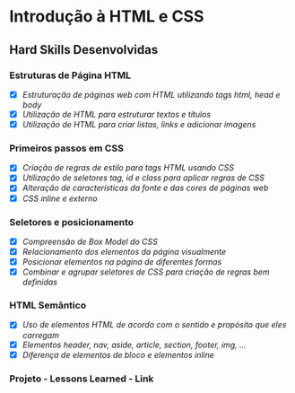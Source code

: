# Introdução à HTML e CSS

## Hard Skills Desenvolvidas

### Estruturas de Página HTML

- [X] _Estruturação de páginas web com HTML utilizando tags html, head e body_
- [X] _Utilização de HTML para estruturar textos e títulos_
- [X] _Utilização de HTML para criar listas, links e adicionar imagens_

### Primeiros passos em CSS

- [X] _Criação de regras de estilo para tags HTML usando CSS_
- [X] _Utilização de seletores tag, id e class para aplicar regras de CSS_
- [X] _Alteração de características da fonte e das cores de páginas web_
- [X] _CSS inline e externo_

### Seletores e posicionamento

- [X] _Compreensão de Box Model do CSS_
- [X] _Relacionamento dos elementos da página visualmente_
- [X] _Posicionar elementos na página de diferentes formas_
- [X] _Combinar e agrupar seletores de CSS para criação de regras bem definidas_

### HTML Semântico

- [X] _Uso de elementos HTML de acordo com o sentido e propósito que eles carregam_
- [X] _Elementos header, nav, aside, article, section, footer, img, ..._
- [X] _Diferença de elementos de bloco e elementos inline_

### Projeto - Lessons Learned - Link

